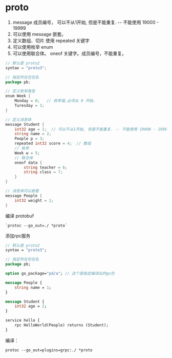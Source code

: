 # proto

1. message 成员编号， 可以不从1开始, 但是不能重复. -- 不能使用 19000 - 19999 
2. 可以使用 message 嵌套。
3. 定义数组、切片 使用 repeated 关键字
4. 可以使用枚举 enum
5. 可以使用联合体。 oneof 关键字。成员编号，不能重复。

```go
// 默认是 proto2
syntax = "proto3";

// 指定所在包包名
package pb;

// 定义枚举类型
enum Week {
    Monday = 0;   // 枚举值,必须从 0 开始.
    Turesday = 1;
}

// 定义消息体
message Student {
    int32 age = 1;  // 可以不从1开始, 但是不能重复. -- 不能使用 19000 - 19999
    string name = 2;
    People p = 3;
    repeated int32 score = 4;  // 数组
    // 枚举
    Week w = 5;
    // 联合体
    oneof data {
        string teacher = 6;
        string class = 7;
    }
}

// 消息体可以嵌套
message People {
    int32 weight = 1;
}
```

编译 protobuf

```shell
`protoc --go_out=./ *proto`
```

添加rpc服务

```protobuf
// 默认是 proto2
syntax = "proto3";

// 指定所在包包名
package pb;

option go_package="pd/a"; // 这个是指定编译出的go包

message People {
	string name = 1;
}

message Student {
	int32 age = 2;
}

service hello {
	rpc HelloWorld(People) returns (Student);
}
```

编译：

```shell
protoc --go_out=plugins=grpc:./ *proto
```



